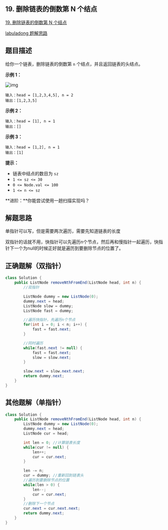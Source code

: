 ## 19. 删除链表的倒数第 N 个结点

[19. 删除链表的倒数第 N 个结点](https://leetcode.cn/problems/remove-nth-node-from-end-of-list/)

[labuladong 题解](https://labuladong.github.io/article/slug.html?slug=remove-nth-node-from-end-of-list)[思路](https://leetcode.cn/problems/remove-nth-node-from-end-of-list/description/#)



## 题目描述

给你一个链表，删除链表的倒数第 `n` 个结点，并且返回链表的头结点。

 

**示例 1：**

![img](https://alylmengbucket.oss-cn-nanjing.aliyuncs.com/2023-9/202310182221558.jpeg)

```
输入：head = [1,2,3,4,5], n = 2
输出：[1,2,3,5]
```

**示例 2：**

```
输入：head = [1], n = 1
输出：[]
```

**示例 3：**

```
输入：head = [1,2], n = 1
输出：[1]
```

 

**提示：**

- 链表中结点的数目为 `sz`
- `1 <= sz <= 30`
- `0 <= Node.val <= 100`
- `1 <= n <= sz`

 

**进阶：**你能尝试使用一趟扫描实现吗？





## 解题思路

单指针可以写，但是需要两次遍历，需要先知道链表的长度



双指针的话就不用，快指针可以先遍历n个节点，然后再和慢指针一起遍历，快指针下一个为null的时候正好就是遍历到要删除节点的位置了。







## 正确题解（双指针）

```java
class Solution {
    public ListNode removeNthFromEnd(ListNode head, int n) {
        //双指针

        ListNode dummy = new ListNode(0);
        dummy.next = head;
        ListNode slow = dummy;
        ListNode fast = dummy;

        //遍历快指针，先遍历n个节点
        for(int i = 0; i < n; i++) {
            fast = fast.next;
        }

        //同时遍历
        while(fast.next != null) {
            fast = fast.next;
            slow = slow.next;
        }

        slow.next = slow.next.next;
        return dummy.next;
    }
}
```







## 其他题解（单指针）

```java
class Solution {
    public ListNode removeNthFromEnd(ListNode head, int n) {
        ListNode dummy = new ListNode(0);
        dummy.next = head;
        ListNode cur = head;

        int len = 0; //计算链表长度
        while(cur != null) {
            len++;
            cur = cur.next;      
        } 

        len -= n;
        cur = dummy; //重新回到链表头
        //遍历到要删除节点的位置
        while(len > 0) {
            len--;
            cur = cur.next;
        }
        //删除下一个节点
        cur.next = cur.next.next;
        return dummy.next;
    }
}
```

